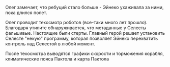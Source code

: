 Олег замечает, что ребуций стало больше - Эйнеко ухаживала за ними, пока длился полет. 

Олег проводит техосмотр роботов (все-таки много лет прошло). Благодаря утилите обнаруживается, что метаданные у Селесты фальшивые. Настоящие были стерты. Главный герой решает установить Селесте "некую" программу, которая позволяет Эйнеко перехватить контроль над Селестой в любой момент.

После техосмотра выводятся графики скорости и торможения корабля, климатические пояса Пактола и карта Пактола